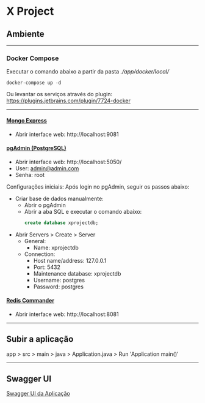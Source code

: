 # X Project

## Ambiente

---
### Docker Compose
Executar o comando abaixo a partir da pasta *./app/docker/local/*

    docker-compose up -d

Ou levantar os serviços através do plugin: https://plugins.jetbrains.com/plugin/7724-docker

---
#### [Mongo Express](https://github.com/mongo-express/mongo-express)
- Abrir interface web: http://localhost:9081

#### [pgAdmin (PostgreSQL)](https://www.pgadmin.org)
- Abrir interface web: http://localhost:5050/
- User: admin@admin.com
- Senha: root

Configurações iniciais:
Após login no pgAdmin, seguir os passos abaixo:

- Criar base de dados manualmente:
  - Abrir o pgAdmin
  - Abrir a aba SQL e executar o comando abaixo:
    ```sql
    create database xprojectdb;
    ```
- Abrir Servers > Create > Server
  - General:
    - Name: xprojectdb
  - Connection:
    - Host name/address: 127.0.0.1
    - Port: 5432
    - Maintenance database: xprojectdb
    - Username: postgres
    - Password: postgres

#### [Redis Commander](https://www.npmjs.com/package/redis-commander)
- Abrir interface web: http://localhost:8081

---

## Subir a aplicação

 app > src > main > java > Application.java > Run 'Application main()'

---

## Swagger UI

[Swagger UI da Aplicação](http://localhost:8080/swagger-ui/index.html)

